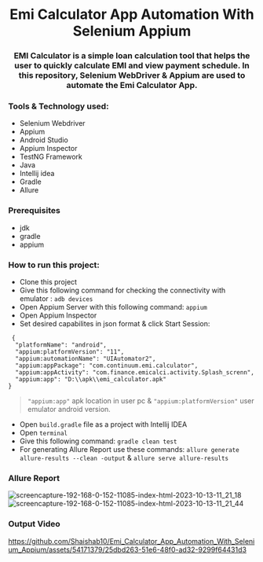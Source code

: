 # <div align=center> Emi Calculator App Automation With Selenium Appium </div>

### <div align=center>EMI Calculator is a simple loan calculation tool that helps the user to quickly calculate EMI and view payment schedule. In this repository, Selenium WebDriver & Appium  are used to automate the Emi Calculator App.</div>

### Tools & Technology used:
- Selenium Webdriver
- Appium
- Android Studio
- Appium Inspector
- TestNG Framework
- Java
- Intellij idea
- Gradle
- Allure

### Prerequisites

- jdk
- gradle
- appium

### How to run this project:
- Clone this project
- Give this following command for checking the connectivity with emulator : ```adb devices```
- Open Appium Server with this following command: ```appium```
- Open Appium Inspector
- Set desired capabilites in json format & click Start Session:
``` 
 {
  "platformName": "android",
  "appium:platformVersion": "11",
  "appium:automationName": "UIAutomator2",
  "appium:appPackage": "com.continuum.emi.calculator",
  "appium:appActivity": "com.finance.emicalci.activity.Splash_screnn",
  "appium:app": "D:\\apk\\emi_calculator.apk"
}
```
> ```"appium:app"``` apk location in user pc & ```"appium:platformVersion"``` user emulator android version.
- Open ```build.gradle``` file as a project with Intellij IDEA
- Open ```terminal```
- Give this following command: ```gradle clean test```
- For generating Allure Report use these commands: ```allure generate allure-results --clean -output``` & ```allure serve allure-results```

### Allure Report

![screencapture-192-168-0-152-11085-index-html-2023-10-13-11_21_18](https://github.com/Shaishab10/Emi_Calculator_App_Automation_With_Selenium_Appium/assets/54171379/7107ca77-64cb-4560-9526-4e0e7e668050)
![screencapture-192-168-0-152-11085-index-html-2023-10-13-11_21_44](https://github.com/Shaishab10/Emi_Calculator_App_Automation_With_Selenium_Appium/assets/54171379/c9657709-629d-4804-8ea4-457369055db8)

### Output Video

https://github.com/Shaishab10/Emi_Calculator_App_Automation_With_Selenium_Appium/assets/54171379/25dbd263-51e6-48f0-ad32-9299f64431d3


